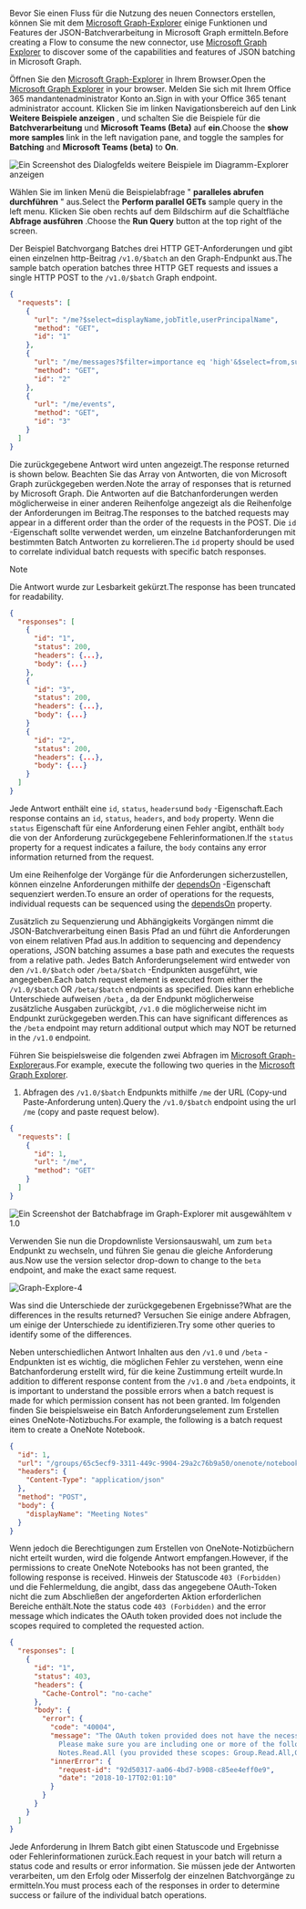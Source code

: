 <!-- markdownlint-disable MD002 MD041 -->

<span data-ttu-id="20894-101">Bevor Sie einen Fluss für die Nutzung des neuen Connectors erstellen, können Sie mit dem [Microsoft Graph-Explorer](https://developer.microsoft.com/graph/graph-explorer) einige Funktionen und Features der JSON-Batchverarbeitung in Microsoft Graph ermitteln.</span><span class="sxs-lookup"><span data-stu-id="20894-101">Before creating a Flow to consume the new connector, use [Microsoft Graph Explorer](https://developer.microsoft.com/graph/graph-explorer) to discover some of the capabilities and features of JSON batching in Microsoft Graph.</span></span>

<span data-ttu-id="20894-102">Öffnen Sie den [Microsoft Graph-Explorer](https://developer.microsoft.com/graph/graph-explorer) in Ihrem Browser.</span><span class="sxs-lookup"><span data-stu-id="20894-102">Open the [Microsoft Graph Explorer](https://developer.microsoft.com/graph/graph-explorer) in your browser.</span></span> <span data-ttu-id="20894-103">Melden Sie sich mit Ihrem Office 365 mandantenadministrator Konto an.</span><span class="sxs-lookup"><span data-stu-id="20894-103">Sign in with your Office 365 tenant administrator account.</span></span> <span data-ttu-id="20894-104">Klicken Sie im linken Navigationsbereich auf den Link **Weitere Beispiele anzeigen** , und schalten Sie die Beispiele für die **Batchverarbeitung** und **Microsoft Teams (Beta)** auf **ein**.</span><span class="sxs-lookup"><span data-stu-id="20894-104">Choose the **show more samples** link in the left navigation pane, and toggle the samples for **Batching** and **Microsoft Teams (beta)** to **On**.</span></span>

![Ein Screenshot des Dialogfelds weitere Beispiele im Diagramm-Explorer anzeigen](./images/graph-explore1.png)

<span data-ttu-id="20894-106">Wählen Sie im linken Menü die Beispielabfrage " **paralleles abrufen durchführen** " aus.</span><span class="sxs-lookup"><span data-stu-id="20894-106">Select the **Perform parallel GETs** sample query in the left menu.</span></span> <span data-ttu-id="20894-107">Klicken Sie oben rechts auf dem Bildschirm auf die Schaltfläche **Abfrage ausführen** .</span><span class="sxs-lookup"><span data-stu-id="20894-107">Choose the **Run Query** button at the top right of the screen.</span></span>

<span data-ttu-id="20894-108">Der Beispiel Batchvorgang Batches drei HTTP GET-Anforderungen und gibt einen einzelnen http-Beitrag `/v1.0/$batch` an den Graph-Endpunkt aus.</span><span class="sxs-lookup"><span data-stu-id="20894-108">The sample batch operation batches three HTTP GET requests and issues a single HTTP POST to the `/v1.0/$batch` Graph endpoint.</span></span>

```json
{
  "requests": [
    {
      "url": "/me?$select=displayName,jobTitle,userPrincipalName",
      "method": "GET",
      "id": "1"
    },
    {
      "url": "/me/messages?$filter=importance eq 'high'&$select=from,subject,receivedDateTime,bodyPreview",
      "method": "GET",
      "id": "2"
    },
    {
      "url": "/me/events",
      "method": "GET",
      "id": "3"
    }
  ]
}
```

<span data-ttu-id="20894-109">Die zurückgegebene Antwort wird unten angezeigt.</span><span class="sxs-lookup"><span data-stu-id="20894-109">The response returned is shown below.</span></span> <span data-ttu-id="20894-110">Beachten Sie das Array von Antworten, die von Microsoft Graph zurückgegeben werden.</span><span class="sxs-lookup"><span data-stu-id="20894-110">Note the array of responses that is returned by Microsoft Graph.</span></span> <span data-ttu-id="20894-111">Die Antworten auf die Batchanforderungen werden möglicherweise in einer anderen Reihenfolge angezeigt als die Reihenfolge der Anforderungen im Beitrag.</span><span class="sxs-lookup"><span data-stu-id="20894-111">The responses to the batched requests may appear in a different order than the order of the requests in the POST.</span></span> <span data-ttu-id="20894-112">Die `id` -Eigenschaft sollte verwendet werden, um einzelne Batchanforderungen mit bestimmten Batch Antworten zu korrelieren.</span><span class="sxs-lookup"><span data-stu-id="20894-112">The `id` property should be used to correlate individual batch requests with specific batch responses.</span></span>

> [!NOTE]
> <span data-ttu-id="20894-113">Die Antwort wurde zur Lesbarkeit gekürzt.</span><span class="sxs-lookup"><span data-stu-id="20894-113">The response has been truncated for readability.</span></span>

```json
{
  "responses": [
    {
      "id": "1",
      "status": 200,
      "headers": {...},
      "body": {...}
    },
    {
      "id": "3",
      "status": 200,
      "headers": {...},
      "body": {...}
    }
    {
      "id": "2",
      "status": 200,
      "headers": {...},
      "body": {...}
    }
  ]
}
```

<span data-ttu-id="20894-114">Jede Antwort enthält eine `id`, `status`, `headers`und `body` -Eigenschaft.</span><span class="sxs-lookup"><span data-stu-id="20894-114">Each response contains an `id`, `status`, `headers`, and `body` property.</span></span> <span data-ttu-id="20894-115">Wenn die `status` Eigenschaft für eine Anforderung einen Fehler angibt, enthält `body` die von der Anforderung zurückgegebene Fehlerinformationen.</span><span class="sxs-lookup"><span data-stu-id="20894-115">If the `status` property for a request indicates a failure, the `body` contains any error information returned from the request.</span></span>

<span data-ttu-id="20894-116">Um eine Reihenfolge der Vorgänge für die Anforderungen sicherzustellen, können einzelne Anforderungen mithilfe der [dependsOn](https://docs.microsoft.com/graph/json-batching#sequencing-requests-with-the-dependson-property) -Eigenschaft sequenziert werden.</span><span class="sxs-lookup"><span data-stu-id="20894-116">To ensure an order of operations for the requests, individual requests can be sequenced using the [dependsOn](https://docs.microsoft.com/graph/json-batching#sequencing-requests-with-the-dependson-property) property.</span></span>

<span data-ttu-id="20894-117">Zusätzlich zu Sequenzierung und Abhängigkeits Vorgängen nimmt die JSON-Batchverarbeitung einen Basis Pfad an und führt die Anforderungen von einem relativen Pfad aus.</span><span class="sxs-lookup"><span data-stu-id="20894-117">In addition to sequencing and dependency operations, JSON batching assumes a base path and executes the requests from a relative path.</span></span> <span data-ttu-id="20894-118">Jedes Batch Anforderungselement wird entweder von den `/v1.0/$batch` oder `/beta/$batch` -Endpunkten ausgeführt, wie angegeben.</span><span class="sxs-lookup"><span data-stu-id="20894-118">Each batch request element is executed from either the `/v1.0/$batch` OR `/beta/$batch` endpoints as specified.</span></span> <span data-ttu-id="20894-119">Dies kann erhebliche Unterschiede aufweisen `/beta` , da der Endpunkt möglicherweise zusätzliche Ausgaben zurückgibt, `/v1.0` die möglicherweise nicht im Endpunkt zurückgegeben werden.</span><span class="sxs-lookup"><span data-stu-id="20894-119">This can have significant differences as the `/beta` endpoint may return additional output which may NOT be returned in the `/v1.0` endpoint.</span></span>

<span data-ttu-id="20894-120">Führen Sie beispielsweise die folgenden zwei Abfragen im [Microsoft Graph-Explorer](https://developer.microsoft.com/graph/graph-explorer)aus.</span><span class="sxs-lookup"><span data-stu-id="20894-120">For example, execute the following two queries in the [Microsoft Graph Explorer](https://developer.microsoft.com/graph/graph-explorer).</span></span>

1. <span data-ttu-id="20894-121">Abfragen des `/v1.0/$batch` Endpunkts mithilfe `/me` der URL (Copy-und Paste-Anforderung unten).</span><span class="sxs-lookup"><span data-stu-id="20894-121">Query the `/v1.0/$batch` endpoint using the url `/me` (copy and paste request below).</span></span>

```json
{
  "requests": [
    {
      "id": 1,
      "url": "/me",
      "method": "GET"
    }
  ]
}
```

![Ein Screenshot der Batchabfrage im Graph-Explorer mit ausgewähltem v 1.0](./images/graph-explore3.png)

<span data-ttu-id="20894-123">Verwenden Sie nun die Dropdownliste Versionsauswahl, um zum `beta` Endpunkt zu wechseln, und führen Sie genau die gleiche Anforderung aus.</span><span class="sxs-lookup"><span data-stu-id="20894-123">Now use the version selector drop-down to change to the `beta` endpoint, and make the exact same request.</span></span>

![Graph-Explore-4](./images/graph-explore4.png)

<span data-ttu-id="20894-125">Was sind die Unterschiede der zurückgegebenen Ergebnisse?</span><span class="sxs-lookup"><span data-stu-id="20894-125">What are the differences in the results returned?</span></span> <span data-ttu-id="20894-126">Versuchen Sie einige andere Abfragen, um einige der Unterschiede zu identifizieren.</span><span class="sxs-lookup"><span data-stu-id="20894-126">Try some other queries to identify some of the differences.</span></span>

<span data-ttu-id="20894-127">Neben unterschiedlichen Antwort Inhalten aus den `/v1.0` und `/beta` -Endpunkten ist es wichtig, die möglichen Fehler zu verstehen, wenn eine Batchanforderung erstellt wird, für die keine Zustimmung erteilt wurde.</span><span class="sxs-lookup"><span data-stu-id="20894-127">In addition to different response content from the `/v1.0` and `/beta` endpoints, it is important to understand the possible errors when a batch request is made for which permission consent has not been granted.</span></span> <span data-ttu-id="20894-128">Im folgenden finden Sie beispielsweise ein Batch Anforderungselement zum Erstellen eines OneNote-Notizbuchs.</span><span class="sxs-lookup"><span data-stu-id="20894-128">For example, the following is a batch request item to create a OneNote Notebook.</span></span>

```json
{
  "id": 1,
  "url": "/groups/65c5ecf9-3311-449c-9904-29a2c76b9a50/onenote/notebooks",
  "headers": {
    "Content-Type": "application/json"
  },
  "method": "POST",
  "body": {
    "displayName": "Meeting Notes"
  }
}
```

<span data-ttu-id="20894-129">Wenn jedoch die Berechtigungen zum Erstellen von OneNote-Notizbüchern nicht erteilt wurden, wird die folgende Antwort empfangen.</span><span class="sxs-lookup"><span data-stu-id="20894-129">However, if the permissions to create OneNote Notebooks has not been granted, the following response is received.</span></span> <span data-ttu-id="20894-130">Hinweis der Statuscode `403 (Forbidden)` und die Fehlermeldung, die angibt, dass das angegebene OAuth-Token nicht die zum Abschließen der angeforderten Aktion erforderlichen Bereiche enthält.</span><span class="sxs-lookup"><span data-stu-id="20894-130">Note the status code `403 (Forbidden)` and the error message which indicates the OAuth token provided does not include the scopes required to completed the requested action.</span></span>

```json
{
  "responses": [
    {
      "id": "1",
      "status": 403,
      "headers": {
        "Cache-Control": "no-cache"
      },
      "body": {
        "error": {
          "code": "40004",
          "message": "The OAuth token provided does not have the necessary scopes to complete the request.
            Please make sure you are including one or more of the following scopes: Notes.ReadWrite.All,
            Notes.Read.All (you provided these scopes: Group.Read.All,Group.ReadWrite.All,User.Read,User.Read.All)",
          "innerError": {
            "request-id": "92d50317-aa06-4bd7-b908-c85ee4eff0e9",
            "date": "2018-10-17T02:01:10"
          }
        }
      }
    }
  ]
}
```

<span data-ttu-id="20894-131">Jede Anforderung in Ihrem Batch gibt einen Statuscode und Ergebnisse oder Fehlerinformationen zurück.</span><span class="sxs-lookup"><span data-stu-id="20894-131">Each request in your batch will return a status code and results or error information.</span></span> <span data-ttu-id="20894-132">Sie müssen jede der Antworten verarbeiten, um den Erfolg oder Misserfolg der einzelnen Batchvorgänge zu ermitteln.</span><span class="sxs-lookup"><span data-stu-id="20894-132">You must process each of the responses in order to determine success or failure of the individual batch operations.</span></span>
